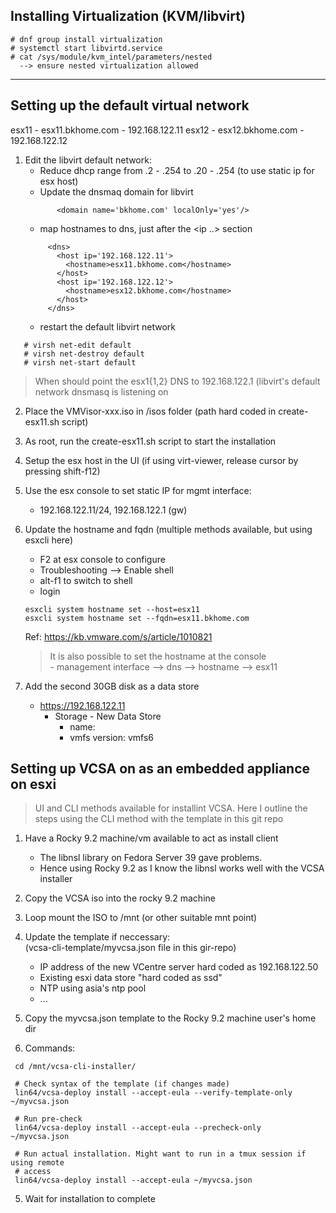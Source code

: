 
## Installing Virtualization (KVM/libvirt)

```
# dnf group install virtualization
# systemctl start libvirtd.service
# cat /sys/module/kvm_intel/parameters/nested
  --> ensure nested virtualization allowed
```
---

## Setting up the default virtual network

esx11 - esx11.bkhome.com - 192.168.122.11
esx12 - esx12.bkhome.com - 192.168.122.12

1. Edit the libvirt default network:
   -  Reduce dhcp range from .2 - .254  to .20 - .254
      (to use static ip for esx host)
   - Update the dnsmaq domain for libvirt
   ```
          <domain name='bkhome.com' localOnly='yes'/>
   ```
   - map hostnames to dns, just after the <ip ..> section
   ```
        <dns>
          <host ip='192.168.122.11'>
            <hostname>esx11.bkhome.com</hostname>
          </host>
          <host ip='192.168.122.12'>
            <hostname>esx12.bkhome.com</hostname>
          </host>
        </dns>
   ```
   - restart the default libvirt network

```
   # virsh net-edit default
   # virsh net-destroy default
   # virsh net-start default
```

  > When should point the esx1{1,2} DNS to 192.168.122.1 (libvirt's default network
    dnsmasq is listening on

2. Place the VMVisor-xxx.iso in /isos folder 
   (path hard coded in  create-esx11.sh script)

3. As root, run the create-esx11.sh script to start the installation


4. Setup the esx host in the UI (if using virt-viewer, release cursor by
   pressing shift-f12)

5. Use the esx console to set static IP for mgmt interface:  
   - 192.168.122.11/24, 192.168.122.1 (gw)

6. Update the hostname and fqdn 
   (multiple methods available, but using esxcli here)
   - F2 at esx console to configure
   - Troubleshooting --> Enable shell
   - alt-f1 to switch to shell
   - login
   
   ```
   esxcli system hostname set --host=esx11
   esxcli system hostname set --fqdn=esx11.bkhome.com
   ```

   Ref: https://kb.vmware.com/s/article/1010821

   > It is also possible to set the hostname at the console   
       - management interface --> dns --> hostname --> esx11


7. Add the second 30GB disk as a data store
   - https://192.168.122.11
     - Storage - New Data Store
        - name: <name>
        - vmfs version: vmfs6

## Setting up VCSA on as an embedded appliance on esxi

> UI and CLI methods available for installint VCSA. Here
  I outline the steps using the CLI method with the template
  in this git repo

1. Have a Rocky 9.2 machine/vm available to act as install client
   - The libnsl library on Fedora Server 39 gave problems. 
   - Hence using Rocky 9.2 as I know the libnsl works well with the
     VCSA installer

2. Copy the VCSA iso into the rocky 9.2 machine
3. Loop mount the ISO to /mnt (or other suitable mnt point)
4. Update the template if neccessary:   
   (vcsa-cli-template/myvcsa.json file in this gir-repo)
    - IP address of the new VCentre server hard coded as 192.168.122.50
    - Existing esxi data store "hard coded as ssd"
    - NTP using asia's ntp pool
    - ...
5. Copy the myvcsa.json template to the Rocky 9.2 machine user's home dir

4. Commands:

```
 cd /mnt/vcsa-cli-installer/

 # Check syntax of the template (if changes made)
 lin64/vcsa-deploy install --accept-eula --verify-template-only  ~/myvcsa.json

 # Run pre-check
 lin64/vcsa-deploy install --accept-eula --precheck-only  ~/myvcsa.json

 # Run actual installation. Might want to run in a tmux session if using remote 
 # access
 lin64/vcsa-deploy install --accept-eula ~/myvcsa.json
```
5. Wait for installation to complete
